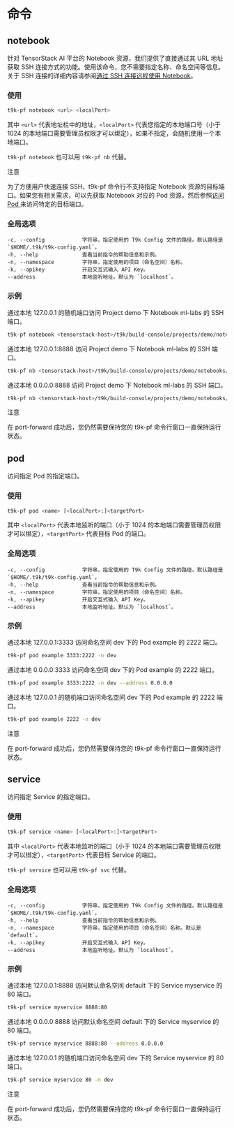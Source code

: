 # 命令

## notebook

针对 TensorStack AI 平台的 Notebook 资源，我们提供了直接通过其 URL 地址获取 SSH 连接方式的功能。使用该命令，您不需要指定名称、命名空间等信息。关于 SSH 连接的详细内容请参阅[通过 SSH 连接远程使用 Notebook](../../tasks/ssh-notebook.md)。

### 使用

``` bash
t9k-pf notebook <url> <localPort>
```

其中 `<url>` 代表地址栏中的地址，`<localPort>` 代表您指定的本地端口号（小于 1024 的本地端口需要管理员权限才可以绑定），如果不指定，会随机使用一个本地端口。

`t9k-pf notebook` 也可以用 `t9k-pf nb` 代替。
    

<aside class="note">
<div class="title">注意</div>

为了方便用户快速连接 SSH，t9k-pf 命令行不支持指定 Notebook 资源的目标端口。如果您有相关需求，可以先获取 Notebook 对应的 Pod 资源，然后参照[访问 Pod ](#pod)来访问特定的目标端口。

</aside>

### 全局选项

```
-c, --config            字符串，指定使用的 T9k Config 文件的路径。默认路径是 `$HOME/.t9k/t9k-config.yaml`。
-h, --help              查看当前指令的帮助信息和示例。
-n, --namespace         字符串，指定使用的项目（命名空间）名称。
-k, --apikey            开启交互式输入 API Key。
--address               本地监听地址。默认为 `localhost`。
```

### 示例

通过本地 127.0.0.1 的随机端口访问 Project demo 下 Notebook ml-labs 的 SSH 端口。

``` bash
t9k-pf notebook <tensorstack-host>/t9k/build-console/projects/demo/notebooks/ml-labs/lab
```

通过本地 127.0.0.1:8888 访问 Project demo 下 Notebook ml-labs 的 SSH 端口。

``` bash
t9k-pf nb <tensorstack-host>/t9k/build-console/projects/demo/notebooks/ml-labs/lab 8888
```

通过本地 0.0.0.0:8888 访问 Project demo 下 Notebook ml-labs 的 SSH 端口。

``` bash
t9k-pf nb <tensorstack-host>/t9k/build-console/projects/demo/notebooks/ml-labs/lab 8888 --address 0.0.0.0
```

<aside class="note">
<div class="title">注意</div>

在 port-forward 成功后，您仍然需要保持您的 t9k-pf 命令行窗口一直保持运行状态。

</aside>

## pod

访问指定 Pod 的指定端口。

### 使用

``` bash
t9k-pf pod <name> [<localPort>:]<targetPort>
```

其中 `<localPort>` 代表本地监听的端口（小于 1024 的本地端口需要管理员权限才可以绑定），`<targetPort>` 代表目标 Pod 的端口。

### 全局选项

```
-c, --config            字符串，指定使用的 T9k Config 文件的路径。默认路径是 `$HOME/.t9k/t9k-config.yaml`。
-h, --help              查看当前指令的帮助信息和示例。
-n, --namespace         字符串，指定使用的项目（命名空间）名称。
-k, --apikey            开启交互式输入 API Key。
--address               本地监听地址。默认为 `localhost`。
```

### 示例

通过本地 127.0.0.1:3333 访问命名空间 dev 下的 Pod example 的 2222 端口。

``` bash
t9k-pf pod example 3333:2222 -n dev
```

通过本地 0.0.0.0:3333 访问命名空间 dev 下的 Pod example 的 2222 端口。

``` bash
t9k-pf pod example 3333:2222 -n dev --address 0.0.0.0
```

通过本地 127.0.0.1 的随机端口访问命名空间 dev 下的 Pod example 的 2222 端口。

``` bash
t9k-pf pod example 2222 -n dev
```

<aside class="note">
<div class="title">注意</div>

在 port-forward 成功后，您仍然需要保持您的 t9k-pf 命令行窗口一直保持运行状态。

</aside>

## service

访问指定 Service 的指定端口。

### 使用

``` bash
t9k-pf service <name> [<localPort>:]<targetPort>
```

其中 `<localPort>` 代表本地监听的端口（小于 1024 的本地端口需要管理员权限才可以绑定），`<targetPort>` 代表目标 Service 的端口。

`t9k-pf service` 也可以用 `t9k-pf svc` 代替。

### 全局选项

```
-c, --config            字符串，指定使用的 T9k Config 文件的路径。默认路径是 `$HOME/.t9k/t9k-config.yaml`。
-h, --help              查看当前指令的帮助信息和示例。
-n, --namespace         字符串，指定使用的项目（命名空间）名称。默认是 `default`。
-k, --apikey            开启交互式输入 API Key。
--address               本地监听地址。默认为 `localhost`。
```

### 示例

通过本地 127.0.0.1:8888 访问默认命名空间 default 下的 Service myservice 的 80 端口。

``` bash
t9k-pf service myservice 8888:80
```

通过本地 0.0.0.0:8888 访问默认命名空间 default 下的 Service myservice 的 80 端口。

``` bash
t9k-pf service myservice 8888:80 --address 0.0.0.0
```

通过本地 127.0.0.1 的随机端口访问命名空间 dev 下的 Service myservice 的 80 端口。

``` bash
t9k-pf service myservice 80 -n dev
```

<aside class="note">
<div class="title">注意</div>

在 port-forward 成功后，您仍然需要保持您的 t9k-pf 命令行窗口一直保持运行状态。

</aside>
